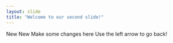 ```yaml
---
layout: slide
title: "Welcome to our second slide!"
---
```

New New Make some changes here
Use the left arrow to go back!
